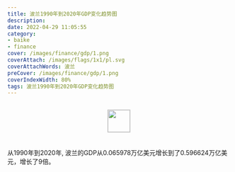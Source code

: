 ```yaml
---
title: 波兰1990年到2020年GDP变化趋势图
description: 
date: 2022-04-29 11:05:55
category:
- baike
- finance
cover: /images/finance/gdp/1.png
coverAttach: /images/flags/1x1/pl.svg
coverAttachWords: 波兰
preCover: /images/finance/gdp/1.png
coverIndexWidth: 80%
tags: 波兰1990年到2020年GDP变化趋势图
---
```




<script src="/assets/js/charts/chart.js"></script>

<div style="text-align: center; margin: 30px 0; ">
    <img src="/images/flags/1x1/pl.svg" style="width: 50px; border: 1px solid #cccccc; ">
</div>

<div style="width: 98%; margin: 0 0 35px 0; ">
    <canvas id="myChart"></canvas>
</div>

<div>
<p class="paragraph">从1990年到2020年, 波兰的GDP从0.065978万亿美元增长到了0.596624万亿美元，增长了9倍。</p>
</div>

<script>

    const dataGdp = {
        labels: [1990, 1991, 1992, 1993, 1994, 1995, 1996, 1997, 1998, 1999, 2000, 2001, 2002, 2003, 2004, 2005, 2006, 2007, 2008, 2009, 2010, 2011, 2012, 2013, 2014, 2015, 2016, 2017, 2018, 2019, 2020],
        datasets: [{
            label: '(万亿美元)  •  即刻编程  •  cn.hongkezhang.com',
            backgroundColor: 'rgb(0 0 128)',
            borderColor: 'rgb(0 0 128)',
            data: [0.065978, 0.085501, 0.094337, 0.096046, 0.110803, 0.142293, 0.160193, 0.159358, 0.174686, 0.170031, 0.172219, 0.190905, 0.199072, 0.217827, 0.255110, 0.306144, 0.344622, 0.429029, 0.533609, 0.439738, 0.479834, 0.528301, 0.498524, 0.521016, 0.542477, 0.477812, 0.472630, 0.526509, 0.587412, 0.597281, 0.596624],
            barPercentage: 0.3
        }]
    };

    const config = {
        type: 'line',
        data: dataGdp,
        options: {
            series: [
                {
                    barWidth: '20%'
                }
            ]
        }
    };

    const myChart = new Chart(
        document.getElementById('myChart'),
        config
    );
</script>
